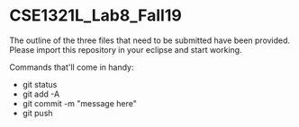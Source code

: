 # CSE1321L_Lab8_Fall19



The outline of the three files that need to be submitted have been provided. 
Please import this repository in your eclipse and start working.

Commands that'll come in handy:
* git status
* git add -A
* git commit -m "message here"
* git push
